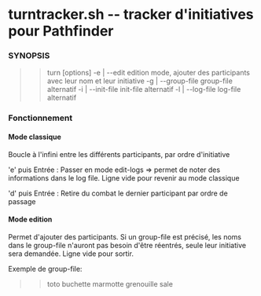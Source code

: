 # turntracker.sh -- tracker d'initiatives pour Pathfinder

### SYNOPSIS

>> turn [options]
-e | --edit    		edition mode, ajouter des participants avec leur nom et leur initiative
-g | --group-file	group-file alternatif
-i | --init-file	init-file alternatif
-l | --log-file		log-file alternatif

### Fonctionnement

#### Mode classique

Boucle à l'infini entre les différents participants, par ordre d'initiative

'e' puis Entrée : Passer en mode edit-logs => permet de noter des informations dans le log file. Ligne vide pour revenir au mode classique

'd' puis Entrée : Retire du combat le dernier participant par ordre de passage

#### Mode edition

Permet d'ajouter des participants. Si un group-file est précisé, les noms dans le group-file n'auront pas besoin d'être réentrés, seule leur initiative sera demandée.
Ligne vide pour sortir.

Exemple de group-file:

>> toto
buchette
marmotte
grenouille sale
